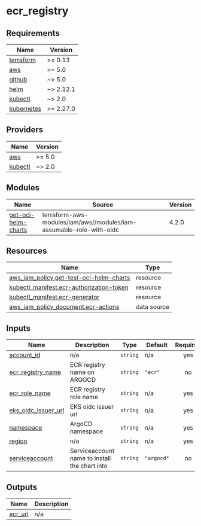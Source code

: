 # ecr_registry

<!-- BEGIN_TF_DOCS -->
## Requirements

| Name | Version |
|------|---------|
| <a name="requirement_terraform"></a> [terraform](#requirement\_terraform) | >= 0.13 |
| <a name="requirement_aws"></a> [aws](#requirement\_aws) | >= 5.0 |
| <a name="requirement_github"></a> [github](#requirement\_github) | ~> 5.0 |
| <a name="requirement_helm"></a> [helm](#requirement\_helm) | ~> 2.12.1 |
| <a name="requirement_kubectl"></a> [kubectl](#requirement\_kubectl) | ~> 2.0 |
| <a name="requirement_kubernetes"></a> [kubernetes](#requirement\_kubernetes) | >= 2.27.0 |

## Providers

| Name | Version |
|------|---------|
| <a name="provider_aws"></a> [aws](#provider\_aws) | >= 5.0 |
| <a name="provider_kubectl"></a> [kubectl](#provider\_kubectl) | ~> 2.0 |

## Modules

| Name | Source | Version |
|------|--------|---------|
| <a name="module_get-oci-helm-charts"></a> [get-oci-helm-charts](#module\_get-oci-helm-charts) | terraform-aws-modules/iam/aws//modules/iam-assumable-role-with-oidc | 4.2.0 |

## Resources

| Name | Type |
|------|------|
| [aws_iam_policy.get-test-oci-helm-charts](https://registry.terraform.io/providers/hashicorp/aws/latest/docs/resources/iam_policy) | resource |
| [kubectl_manifest.ecr-authorization-token](https://registry.terraform.io/providers/alekc/kubectl/latest/docs/resources/manifest) | resource |
| [kubectl_manifest.ecr-generator](https://registry.terraform.io/providers/alekc/kubectl/latest/docs/resources/manifest) | resource |
| [aws_iam_policy_document.ecr-actions](https://registry.terraform.io/providers/hashicorp/aws/latest/docs/data-sources/iam_policy_document) | data source |

## Inputs

| Name | Description | Type | Default | Required |
|------|-------------|------|---------|:--------:|
| <a name="input_account_id"></a> [account\_id](#input\_account\_id) | n/a | `string` | n/a | yes |
| <a name="input_ecr_registry_name"></a> [ecr\_registry\_name](#input\_ecr\_registry\_name) | ECR registry name on ARGOCD | `string` | `"ecr"` | no |
| <a name="input_ecr_role_name"></a> [ecr\_role\_name](#input\_ecr\_role\_name) | ECR registry role name | `string` | n/a | yes |
| <a name="input_eks_oidc_issuer_url"></a> [eks\_oidc\_issuer\_url](#input\_eks\_oidc\_issuer\_url) | EKS oidc issuer url | `string` | n/a | yes |
| <a name="input_namespace"></a> [namespace](#input\_namespace) | ArgoCD namespace | `string` | n/a | yes |
| <a name="input_region"></a> [region](#input\_region) | n/a | `string` | n/a | yes |
| <a name="input_serviceaccount"></a> [serviceaccount](#input\_serviceaccount) | Serviceaccount name to install the chart into | `string` | `"argocd"` | no |

## Outputs

| Name | Description |
|------|-------------|
| <a name="output_ecr_url"></a> [ecr\_url](#output\_ecr\_url) | n/a |
<!-- END_TF_DOCS -->

